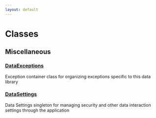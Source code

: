 ```yaml
---
layout: default
---
```

# Classes
## Miscellaneous

### [DataExceptions](./Miscellaneous/DataExceptions.md)

Exception container class for organizing exceptions specific to this data library



### [DataSettings](./Miscellaneous/DataSettings.md)

Data Settings singleton for managing security and other data interaction settings
through the application


